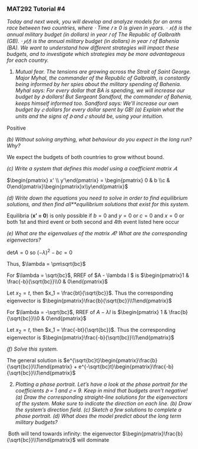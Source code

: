 <h3>MAT292 Tutorial #4</h3>

*Today and next week, you will develop and analyze models for an arms race between two countries, where*
*⋅ Time 𝑡 ≥ 0 is given in years.*
*⋅ 𝑥(𝑡) is the annual military budget (in dollars) in year 𝑡 of The Republic of Galbraith (GB).*
*⋅ 𝑦(𝑡) is the annual military budget (in dollars) in year 𝑡 of Bahenia (BA).*
*We want to understand how different strategies will impact these budgets, and to investigate which strategies*
*may be more advantageous for each country.*
1. *Mutual fear. The tensions are growing across the Strait of Saint George. Major Myhal, the commander of the Republic of Galbraith, is constantly being informed by her spies about the military spending of Bahenia. Myhal says: For every dollar that BA is spending, we will*
  *increase our budget by 𝑏 dollars! But Sergeant Sandford, the commander of Bahenia, keeps*
  *himself informed too. Sandford says: We’ll increase our own budget by 𝑐 dollars for every dollar spent by GB!*
  *(a) Explain what the units and the signs of 𝑏 and 𝑐 should be, using your intuition.*

  Positive

  *(b) Without solving anything, what behaviour do you expect in the long run? Why?*

  We expect the budgets of both countries to grow without bound.

  *(c) Write a system that defines this model using a coefficient matrix 𝐴.*

  $\begin{pmatrix} x' \\ y'\end{pmatrix} = \begin{pmatrix} 0 & b \\c & 0\end{pmatrix}\begin{pmatrix}x\\y\end{pmatrix}$

  *(d) Write down the equations you need to solve in order to find equilibrium solutions, and then find all**equilibrium solutions that exist for this system.*

  Equilibria ($\textbf{x' = 0}$) is only possible if $b = 0$ and $y = 0$ or $c = 0$ and $x = 0$ or both 1st and third event or both second and 4th event listed here occur

  *(e) What are the eigenvalues of the matrix 𝐴? What are the corresponding eigenvectors?*

  det$A = 0$ so $(-\lambda)^2 - bc = 0$

  Thus, $\lambda = \pm\sqrt{bc}$

  For $\lambda = \sqrt{bc}$, RREF of $A - \lambda I $ is $\begin{pmatrix}1 & \frac{-b}{\sqrt{bc}}\\0 & 0\end{pmatrix}$

  Let $x_2 = t$, then $x_1 = \frac{bt}{\sqrt{bc}}$. Thus the corresponding eigenvector is $\begin{pmatrix}\frac{b}{\sqrt{bc}}\\1\end{pmatrix}$

  For $\lambda = -\sqrt{bc}$, RREF of $A - \lambda I$ is $\begin{pmatrix} 1 & \frac{b}{\sqrt{bc}}\\0 & 0\end{pmatrix}$

  Let $x_2 = t$, then $x_1 = \frac{-bt}{\sqrt{bc}}$. Thus the corresponding eigenvector is $\begin{pmatrix}\frac{-b}{\sqrt{bc}}\\1\end{pmatrix}$

  *(f) Solve this system.*

  The general solution is $e^{\sqrt{bc}t}\begin{pmatrix}\frac{b}{\sqrt{bc}}\\1\end{pmatrix} + e^{-\sqrt{bc}t}\begin{pmatrix}\frac{-b}{\sqrt{bc}}\\1\end{pmatrix}$

2. **Plotting a phase portrait. Let’s have a look at the phase portrait for the*
  *coefficients 𝑏 = 1 and 𝑐 = 9. Keep in mind that budgets aren’t negative!*
  *(a) Draw the corresponding straight-line solutions for the eigenvectors of the*
  *system. Make sure to indicate the direction on each line.*
  *(b) Draw the system’s direction field.*
  *(c) Sketch a few solutions to complete a phase portrait.*
  (d) What does the model predict about the long term military budgets?* 

​	Both will tend towards infinity: the eigenvector $\begin{pmatrix}\frac{b}{\sqrt{bc}}\\1\end{pmatrix}$ will dominate